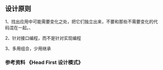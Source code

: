 ## 设计原则
1、找出应用中可能需要变化之处，把它们独立出来，不要和那些不需要变化的代码混在一起。、

2、针对接口编程，而不是针对实现编程

3、多用组合，少用继承










### 参考资料 《Head First 设计模式》
